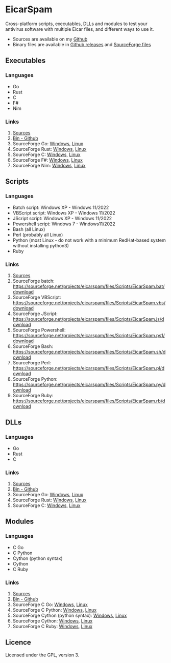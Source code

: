 # EicarSpam

Cross-platform scripts, executables, DLLs and modules to test your antivirus software with multiple Eicar files, and different ways to use it.

 - Sources are available on my [Github](https://github.com/mauricelambert/EicarSpam)
 - Binary files are available in [Github releases](https://github.com/mauricelambert/EicarSpam/releases/latest/) and [SourceForge files](https://sourceforge.net/projects/eicarspam/files/)

## Executables

### Languages

 - Go
 - Rust
 - C
 - F#
 - Nim

### Links

1) [Sources](https://github.com/mauricelambert/EicarSpam/tree/main/Executable)
2) [Bin - Github](https://github.com/mauricelambert/EicarSpam/releases/latest/)
3) SourceForge Go: [Windows](https://sourceforge.net/projects/eicarspam/files/Executables/EicarSpam_go_Windows.exe/download), [Linux](https://sourceforge.net/projects/eicarspam/files/Executables/EicarSpam_go_Linux/download)
4) SourceForge Rust: [Windows](https://sourceforge.net/projects/eicarspam/files/Executables/EicarSpam_rust_Windows.exe/download), [Linux](https://sourceforge.net/projects/eicarspam/files/Executables/EicarSpam_rust_Linux/download)
5) SourceForge C: [Windows](https://sourceforge.net/projects/eicarspam/files/Executables/EicarSpam_c_Windows.exe/download), [Linux](https://sourceforge.net/projects/eicarspam/files/Executables/EicarSpam_c_Linux/download)
6) SourceForge F#: [Windows](https://sourceforge.net/projects/eicarspam/files/Executables/EicarSpam_fsharp_Windows.zip/download), [Linux](https://sourceforge.net/projects/eicarspam/files/Executables/EicarSpam_fsharp_Linux.zip/download)
7) SourceForge Nim: [Windows](https://sourceforge.net/projects/eicarspam/files/Executables/EicarSpam_nim_Windows.zip/download), [Linux](https://sourceforge.net/projects/eicarspam/files/Executables/EicarSpam_nim_Linux.zip/download)

## Scripts

### Languages

 - Batch script: Windows XP - Windows 11/2022
 - VBScript script: Windows XP - Windows 11/2022
 - JScript script: Windows XP - Windows 11/2022
 - Powershell script: Windows 7 - Windows11/2022
 - Bash (all Linux)
 - Perl (probably all Linux)
 - Python (most Linux - do not work with a minimum RedHat-based system without installing python3)
 - Ruby

### Links

1) [Sources](https://github.com/mauricelambert/EicarSpam/tree/main/Scripts)
2) SourceForge batch: https://sourceforge.net/projects/eicarspam/files/Scripts/EicarSpam.bat/download
3) SourceForge VBScript: https://sourceforge.net/projects/eicarspam/files/Scripts/EicarSpam.vbs/download
4) SourceForge JScript: https://sourceforge.net/projects/eicarspam/files/Scripts/EicarSpam.js/download
5) SourceForge Powershell: https://sourceforge.net/projects/eicarspam/files/Scripts/EicarSpam.ps1/download
6) SourceForge Bash: https://sourceforge.net/projects/eicarspam/files/Scripts/EicarSpam.sh/download
7) SourceForge Perl: https://sourceforge.net/projects/eicarspam/files/Scripts/EicarSpam.pl/download
8) SourceForge Python: https://sourceforge.net/projects/eicarspam/files/Scripts/EicarSpam.py/download
9) SourceForge Ruby: https://sourceforge.net/projects/eicarspam/files/Scripts/EicarSpam.rb/download

## DLLs

### Languages

 - Go
 - Rust
 - C

### Links

1) [Sources](https://github.com/mauricelambert/EicarSpam/tree/main/DLL)
2) [Bin - Github](https://github.com/mauricelambert/EicarSpam/releases/latest/)
3) SourceForge Go: [Windows](https://sourceforge.net/projects/eicarspam/files/DLLs/EicarSpam_go_Windows.dll/download), [Linux](https://sourceforge.net/projects/eicarspam/files/DLLs/EicarSpam_go_Linux.so/download)
4) SourceForge Rust: [Windows](https://sourceforge.net/projects/eicarspam/files/DLLs/EicarSpam_rust_Windows.dll/download), [Linux](https://sourceforge.net/projects/eicarspam/files/DLLs/EicarSpam_rust_Linux.so/download)
5) SourceForge C: [Windows](https://sourceforge.net/projects/eicarspam/files/DLLs/EicarSpam_c_Windows.dll/download), [Linux](https://sourceforge.net/projects/eicarspam/files/DLLs/EicarSpam_c_Linux.so/download)

## Modules

### Languages

 - C Go
 - C Python
 - Cython (python syntax)
 - Cython
 - C Ruby

### Links

1) [Sources](https://github.com/mauricelambert/EicarSpam/tree/main/Module)
2) [Bin - Github](https://github.com/mauricelambert/EicarSpam/releases/latest/)
3) SourceForge C Go: [Windows](https://sourceforge.net/projects/eicarspam/files/Modules/EicarSpam_cgo_Windows.exe/download), [Linux](https://sourceforge.net/projects/eicarspam/files/Modules/EicarSpam_cgo_Linux/download)
4) SourceForge C Python: [Windows](https://sourceforge.net/projects/eicarspam/files/Modules/EicarSpam.cp310-win_amd64.pyd/download), [Linux](https://sourceforge.net/projects/eicarspam/files/Modules/EicarSpam.cpython-39-x86_64-linux-gnu.so/download)
5) SourceForge Cython (python syntax): [Windows](https://sourceforge.net/projects/eicarspam/files/Modules/pyeicar.cp39-win_amd64.pyd/download), [Linux](https://sourceforge.net/projects/eicarspam/files/Modules/pyeicar.cpython-39-x86_64-linux-gnu.so/download)
6) SourceForge Cython: [Windows](https://sourceforge.net/projects/eicarspam/files/Modules/cyeicar.cp39-win_amd64.pyd/download), [Linux](https://sourceforge.net/projects/eicarspam/files/Modules/cyeicar.cpython-39-x86_64-linux-gnu.so/download)
7) SourceForge C Ruby: [Windows](https://sourceforge.net/projects/eicarspam/files/Modules/EicarSpam.ruby-3.1.1-x64-mingw-ucrt.so/download), [Linux](https://sourceforge.net/projects/eicarspam/files/Modules/EicarSpam.ruby-2.7.4-x86_64-linux-gnu.so/download)

## Licence

Licensed under the GPL, version 3.
